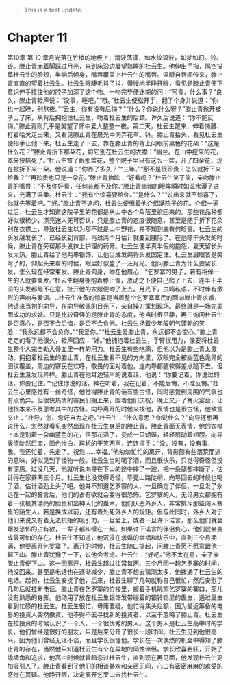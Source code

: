 > This is a test update.
# Chapter 11

第10章 第 10 章月光落在竹楼的地板上，清波荡漾，如水纹碧波，如梦如幻。铃。铃。滕止青赤着脚踩过月光，来到床沿边凝望熟睡的杜云生。他伸出手指，隔空描摹杜云生的脸颊，半晌后倾身，嘴唇覆盖上杜云生的嘴唇。温暖自唇间传来，滕止青直直的望着杜云生。杜云生眼睫毛抖了抖，慢慢地半睁开眼，看见是滕止青便下意识伸手揽住他的脖子加深了这个吻。一吻完毕便迷糊的问：“阿青，什么事？”良久，滕止青轻声说：“没事，睡吧。”“哦。”杜云生便松开手，翻了个身并说道：“你也一起睡，别熬夜。”“云生，你有没有后悔？”“什么？你说什么呀？”滕止青掀开被子上了床，从背后拥抱住杜云生，吻着杜云生的后颈。许久后说道：“你不能反悔。”滕止青则几乎是凝望了怀中爱人整整一夜。第二天，杜云生醒来，伸着懒腰、打着哈欠走出来，又看见滕止青在晨光中伺弄花草。铃。滕止青抬头，看见杜云生便招手让他下来。杜云生走了下去，靠在滕止青的背上问眼前黑色的花朵：“这是什么花？”滕止青折下那朵花，将它别在杜云生的衣襟：“幽兰。在山中挖来的花，本来快枯死了。”杜云生瞥了眼那盆花，整个院子里只有这么一盆，开了四朵花，现在被折下来一朵。他说道：“你养了多久？”“三年。”“那不是很珍贵？怎么就折下来给我？”“再珍贵也只是一朵花。”滕止青抬眸：“好看吗？”杜云生笑了笑，亲吻滕止青的嘴唇：“不及你好看，任何花都不及你。”滕止青幽暗的眼眸瞬时如温水漫了进来，充满了温柔。杜云生：“我有个惊喜要给你。”“是什么？”“说出来就不惊喜了，你就先等着吧。”“好。”滕止青不追问，杜云生便缠着他介绍满院子的花。介绍一遍过后，杜云生才知道这院子里的花都是从山中各个角落里挖回来的。那些花品种都好似很稀少，漂亮迷人无可否认，只是滕止青的态度很随意，甚至是随手折下花朵别在衣襟上，导致杜云生以为那不过是山中野花，并不知到底有何珍贵。杜云生的头发越发长了，已经长到背部，再过两个月估计就要到腰际了。在他晾干头发的时候，滕止青在旁帮那头发抹上护理的药膏。杜云生便半真半假的抱怨，夏天留长头发太热。滕止青给了他两串银饰，让他当成发绳将头发固定住。杜云生眉眼皆是笑弯了的，仰起头来看的时候，眼里好似盛了一汪月光。他问滕止青为什么要留长发，怎么现在经常束发。滕止青俯身，吻在他眉心：“乞罗寨的男子，若有相伴一生的人就要束发。”杜云生翻身拥抱着滕止青，激动之下便自己爬了上去，连半干半湿的头发都毫不在意，扯开他的衣服便吻了上去。月光下，虫鸣私语，不时伴有激烈的声响与爱语。..杜云生准备的惊喜是当着整个乞罗寨寨民的面向滕止青求婚，他请来当初的向导，在向导敬佩的目光下，亲自操刀策划现场。最终就是一场完美而成功的求婚。只是比较奇怪的是滕止青的态度，他当时很平静，再三询问杜云生是否真心，是否不会后悔，是否不会负他。杜云生扬着少年般朝气蓬勃的笑脸：“我永远都不会负你。”“我爱你。”“杜云生爱滕止青，永远都不会变心。”滕止青定定的看了他很久，轻声回应：“好。”他拥抱着杜云生，手臂很用力，像要将杜云生整个人完全勒入骨血里一样的用力。杜云生有些吃痛，但他以为是滕止青太激动。拥抱着杜云生的滕止青，在杜云生看不见的方向里，双眼完全被幽蓝色诡异的图纹覆盖，周边的寨民在欢呼，敬畏的面对着他，连向导都腿软得差点跪下去。但杜云生没发现异样。滕止青在他耳边轻声的说着话，他说：“你要记着，你说过的话，你要记住。”“记住你说的话，神在听着，我在记着，不能后悔，不准反悔。”杜云生心里感觉有一丝奇怪，他觉得滕止青的话有些古怪，同时感觉到周围的气氛也有点诡异。但很快热情的寨民们拥上来，围着他们庆祝，晚上又开了篝火宴会，让他根本来不及思考其中的古怪。向导离开的时候来找他，表情也是很古怪，他欲言又止：“杜导，您、您好自为之吧。”杜云生：“什么意思？你说什么？”向导还想再说什么，忽然就看见突然出现在杜云生身后的滕止青。滕止青面无表情，他的衣襟上本是别着一朵幽蓝色的花，但那花活了，变成一只蝴蝶，轻轻扇动着翅膀。向导表情陡然巨变，面色惨白，尴尬的干笑两声，连连摆手：“没、没有，没有事，我、我还忙着，先走了。祝您……幸福。”他匆匆忙忙的离开，背影颇有些落荒而逃的意味，好似见到了怪物一般。杜云生当时喝了酒，而且很快乐，只觉得奇怪但没有深思。过没几天，他就听说向导在下山的途中摔了一跤，把一条腿都摔断了，估计得在家养两三个月。杜云生也没觉得奇怪，毕竟山路陡峭，向导回去的时候也喝了酒，估计酒劲上头了吧。他并不知道乞罗寨的人，一旦确定了伴侣，一旦发了永远在一起的誓言后，他们的占有欲就会变得很恐怖。乞罗寨的人，无论男女都拥有着一张极其漂亮的脸蛋和出神入化的蛊术。他们厌恶外乡人，非常排斥那些闯入寨里的陌生人。若是换成以前，还有着处死外乡人的规矩。但与此同时，外乡人对于他们来说又有着无法抗拒的吸引力。一旦爱上，或者一旦许下诺言，那么他们就会爆发恐怖的占有欲，一辈子都纠缠在一起。如果许下诺言的伴侣负心，他们就会变成最可怕的存在。杜云生不知道，他沉浸在求婚的幸福和快乐中，直到三个月期满，他要离开乞罗寨了。离开的时候，杜云生随口提起，问滕止青愿不愿意跟他一起下山。滕止青犹豫了一下，说他会考虑。杜云生：“好吧。”他不太在意，亲了亲滕止青便下山。这一回离开，杜云生超过往常每两、三个月回一趟乞罗寨的时间，他没回来。甚至是电话也在逐渐减少，滕止青不想去猜测太多，他拨通了杜云生的电话。起初，杜云生安抚了他，后来，杜云生聊了几句就称自己很忙，然后安慰了几句后就挂断电话。滕止青在乞罗寨的竹楼里，握着手机眺望乞罗寨的寨口，那儿没有熟悉的身影。他动用了放在杜云生银饰发带缀着的银铃铛里的蛊虫，通过蛊虫看到忙碌的杜云生。杜云生很忙，毋庸置疑。他忙得焦头烂额，因为最近筹备的电影的投资人突然撤资，他不得不去寻找新的投资者，以至于忽略了滕止青。杜云生在拉投资的时候认识了一个人，一个很优秀的男人。这个男人是杜云生高中时的学长，他们曾经是很好的朋友，只是后来分开了很长一段时间。杜云生见到他很高兴，因为他们曾经无话不谈，而且学长很懂他。学长在一次偶然的机会中得知了滕止青的存在，当然他只知道杜云生有个在异地的同性伴侣。学长欣喜若狂，开始了撬墙角和追求，他高中时候就曾暗恋过杜云生，直到现在再见面，他发现杜云生更加吸引人了。滕止青看到了他们的相谈甚欢和亲密无间，心口有密密麻麻的难受的感觉在蔓延。他睁开眼，决定离开乞罗山去找杜云生。
